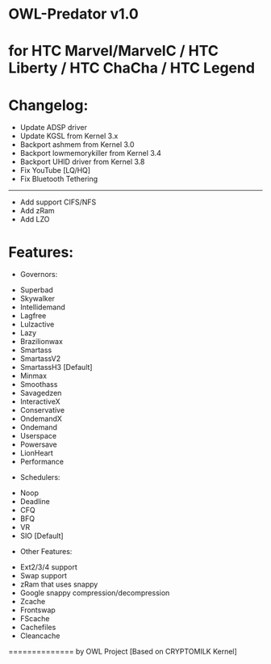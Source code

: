 OWL-Predator v1.0
==============


for HTC Marvel/MarvelC / HTC Liberty / HTC ChaCha / HTC Legend
==============================================================

Changelog:
===========
- Update ADSP driver
- Update KGSL from Kernel 3.x
- Backport ashmem from Kernel 3.0
- Backport lowmemorykiller from Kernel 3.4
- Backport UHID driver from Kernel 3.8
- Fix YouTube [LQ/HQ]
- Fix Bluetooth Tethering
----------------------
- Add support CIFS/NFS
- Add zRam
- Add LZO


Features:
==========

* Governors:
- Superbad
- Skywalker
- Intellidemand
- Lagfree
- Lulzactive
- Lazy
- Brazilionwax
- Smartass
- SmartassV2
- SmartassH3 [Default]
- Minmax
- Smoothass
- Savagedzen
- InteractiveX
- Conservative
- OndemandX
- Ondemand
- Userspace
- Powersave
- LionHeart
- Performance


* Schedulers:
- Noop
- Deadline
- CFQ
- BFQ
- VR
- SIO [Default]

* Other Features:
- Ext2/3/4 support
- Swap support
- zRam that uses snappy
- Google snappy compression/decompression
- Zcache
- Frontswap
- FScache
- Cachefiles
- Cleancache

==============
                                                by OWL Project [Based on CRYPTOMILK Kernel]
